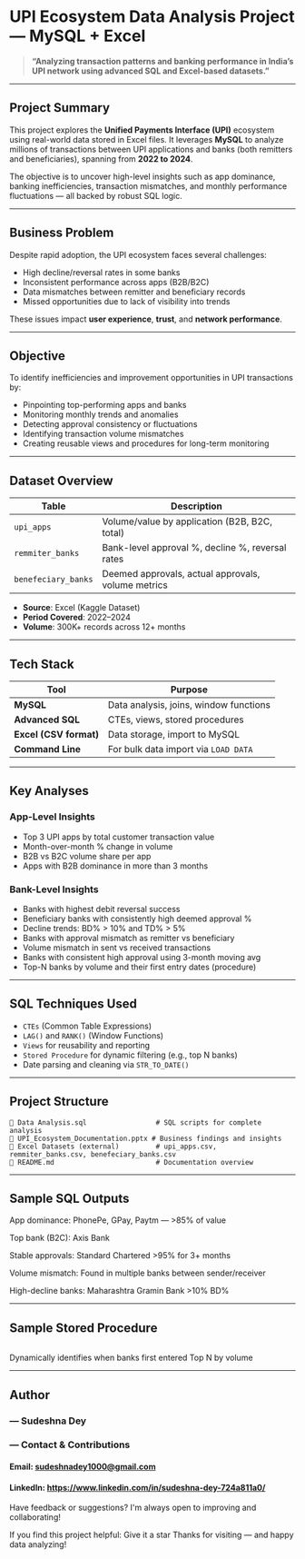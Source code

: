 #  UPI Ecosystem Data Analysis Project — MySQL + Excel

> **“Analyzing transaction patterns and banking performance in India’s UPI network using advanced SQL and Excel-based datasets.”**

---

##  Project Summary

This project explores the **Unified Payments Interface (UPI)** ecosystem using real-world data stored in Excel files. It leverages **MySQL** to analyze millions of transactions between UPI applications and banks (both remitters and beneficiaries), spanning from **2022 to 2024**.

The objective is to uncover high-level insights such as app dominance, banking inefficiencies, transaction mismatches, and monthly performance fluctuations — all backed by robust SQL logic.

---

##  Business Problem

Despite rapid adoption, the UPI ecosystem faces several challenges:

- High decline/reversal rates in some banks  
- Inconsistent performance across apps (B2B/B2C)  
- Data mismatches between remitter and beneficiary records  
- Missed opportunities due to lack of visibility into trends  

These issues impact **user experience**, **trust**, and **network performance**.

---

##  Objective

To identify inefficiencies and improvement opportunities in UPI transactions by:

- Pinpointing top-performing apps and banks  
- Monitoring monthly trends and anomalies  
- Detecting approval consistency or fluctuations  
- Identifying transaction volume mismatches  
- Creating reusable views and procedures for long-term monitoring  

---

##  Dataset Overview

| Table | Description |
|-------|-------------|
| `upi_apps` | Volume/value by application (B2B, B2C, total) |
| `remmiter_banks` | Bank-level approval %, decline %, reversal rates |
| `benefeciary_banks` | Deemed approvals, actual approvals, volume metrics |

- **Source**: Excel (Kaggle Dataset)
- **Period Covered**: 2022–2024  
- **Volume**: 300K+ records across 12+ months

---

##  Tech Stack

| Tool | Purpose |
|------|---------|
| **MySQL** | Data analysis, joins, window functions |
| **Advanced SQL** | CTEs, views, stored procedures |
| **Excel (CSV format)** | Data storage, import to MySQL |
| **Command Line** | For bulk data import via `LOAD DATA` |

---

##  Key Analyses

###  App-Level Insights
- Top 3 UPI apps by total customer transaction value  
- Month-over-month % change in volume  
- B2B vs B2C volume share per app  
- Apps with B2B dominance in more than 3 months  

###  Bank-Level Insights
- Banks with highest debit reversal success  
- Beneficiary banks with consistently high deemed approval %  
- Decline trends: BD% > 10% and TD% > 5%  
- Banks with approval mismatch as remitter vs beneficiary  
- Volume mismatch in sent vs received transactions  
- Banks with consistent high approval using 3-month moving avg  
- Top-N banks by volume and their first entry dates (procedure)

---

##  SQL Techniques Used

- `CTEs` (Common Table Expressions)  
- `LAG()` and `RANK()` (Window Functions)  
- `Views` for reusability and reporting  
- `Stored Procedure` for dynamic filtering (e.g., top N banks)  
- Date parsing and cleaning via `STR_TO_DATE()`

---

##  Project Structure

```plaintext
📄 Data Analysis.sql                 # SQL scripts for complete analysis
📄 UPI_Ecosystem_Documentation.pptx # Business findings and insights
📁 Excel Datasets (external)         # upi_apps.csv, remmiter_banks.csv, benefeciary_banks.csv
📄 README.md                         # Documentation overview
```
---

## Sample SQL Outputs
App dominance: PhonePe, GPay, Paytm — >85% of value

Top bank (B2C): Axis Bank

Stable approvals: Standard Chartered >95% for 3+ months

Volume mismatch: Found in multiple banks between sender/receiver

High-decline banks: Maharashtra Gramin Bank >10% BD%

---
## Sample Stored Procedure
```CALL get_topN_entry_by_volume_filtered(5);
```
Dynamically identifies when banks first entered Top N by volume

---

## Author
### — Sudeshna Dey
###  — Contact & Contributions

####  Email: sudeshnadey1000@gmail.com
####  LinkedIn: https://www.linkedin.com/in/sudeshna-dey-724a811a0/
 Have feedback or suggestions? I'm always open to improving and collaborating!
 
If you find this project helpful:
Give it a star
Thanks for visiting — and happy data analyzing!
